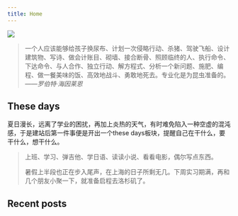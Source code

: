 ```yaml
---
title: Home
---
```


![](https://s2.loli.net/2024/06/12/zuvxB7EP6OtaNJm.jpg)

> 一个人应该能够给孩子换尿布、计划一次侵略行动、杀猪、驾驶飞船、设计建筑物、写诗、做会计账目、砌墙、接合断骨、照顾临终的人、执行命令、下达命令、与人合作、独立行动、解方程式、分析一个新问题、施肥、编程、做一餐美味的饭、高效地战斗、勇敢地死去。专业化是为昆虫准备的。
> ——*罗伯特·海因莱恩*


## These days
夏日漫长，远离了学业的困扰，再加上炎热的天气，有时难免陷入一种空虚的混沌感，于是建站后第一件事便是开出一个these days板块，提醒自己在干什么，要干什么，想干什么。

> 上班、学习、弹吉他、学日语、读读小说、看看电影，偶尔写点东西。
> 
> 
> 暑假上半段也正在步入尾声，在上海的日子所剩无几。下周实习期满，再和几个朋友小聚一下，就准备启程去洛杉矶了。
## Recent posts
